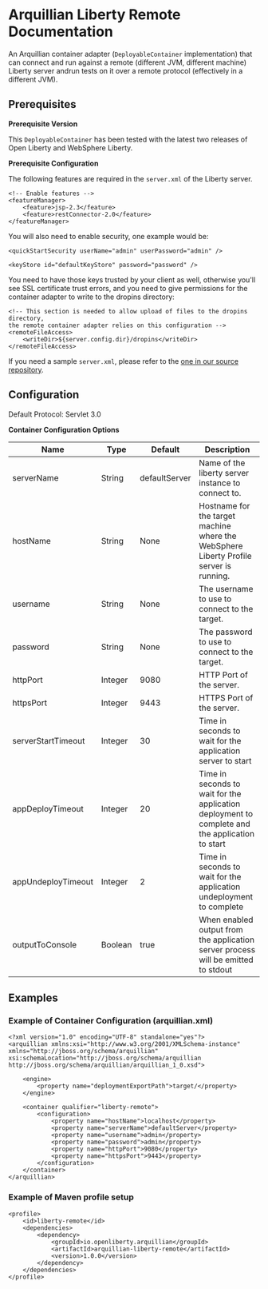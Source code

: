 # Arquillian Liberty Remote Documentation

An Arquillian container adapter (`DeployableContainer` implementation) that can connect and run against a remote (different JVM, different machine) Liberty server andrun tests on it over a remote protocol (effectively in a different JVM).

## Prerequisites

**Prerequisite Version**

This `DeployableContainer` has been tested with the latest two releases of Open Liberty and WebSphere Liberty. 

**Prerequisite Configuration**

The following features are required in the `server.xml` of the Liberty server.

```
<!-- Enable features -->
<featureManager>
    <feature>jsp-2.3</feature>
    <feature>restConnector-2.0</feature>
</featureManager>
```

You will also need to enable security, one example would be:

```
<quickStartSecurity userName="admin" userPassword="admin" />

<keyStore id="defaultKeyStore" password="password" />
```

You need to have those keys trusted by your client as well, otherwise you'll see SSL certificate trust errors, and you need to give permissions for the container adapter to write to the dropins directory:

````
<!-- This section is needed to allow upload of files to the dropins directory,
the remote container adapter relies on this configuration -->
<remoteFileAccess>
    <writeDir>${server.config.dir}/dropins</writeDir>
</remoteFileAccess>
````

If you need a sample `server.xml`, please refer to the [one in our source repository](https://github.com/OpenLiberty/liberty-arquillian/blob/main/liberty-remote/src/test/resources/server.xml).

## Configuration

Default Protocol: Servlet 3.0

**Container Configuration Options**

| Name | Type | Default | Description |
| ---- | ---- | ------- | ----------- |
| serverName | String | defaultServer | Name of the liberty server instance to connect to. |
| hostName | String | None | Hostname for the target machine where the WebSphere Liberty Profile server is running. |
| username | String | None | The username to use to connect to the target. |
| password | String | None | The password to use to connect to the target. |
| httpPort | Integer | 9080 | HTTP Port of the server. |
| httpsPort | Integer | 9443 | HTTPS Port of the server. |
| serverStartTimeout | Integer | 30 | Time in seconds to wait for the application server to start |
| appDeployTimeout | Integer | 20 | Time in seconds to wait for the application deployment to complete and the application to start |
| appUndeployTimeout | Integer | 2 | Time in seconds to wait for the application undeployment to complete |
| outputToConsole | Boolean | true | When enabled output from the application server process will be emitted to stdout |

## Examples

### Example of Container Configuration (arquillian.xml)

```
<?xml version="1.0" encoding="UTF-8" standalone="yes"?>
<arquillian xmlns:xsi="http://www.w3.org/2001/XMLSchema-instance"
xmlns="http://jboss.org/schema/arquillian"
xsi:schemaLocation="http://jboss.org/schema/arquillian http://jboss.org/schema/arquillian/arquillian_1_0.xsd">

	<engine>
		<property name="deploymentExportPath">target/</property>
	</engine>
	
	<container qualifier="liberty-remote">
		<configuration>
			<property name="hostName">localhost</property>
			<property name="serverName">defaultServer</property>
			<property name="username">admin</property>
			<property name="password">admin</property>
			<property name="httpPort">9080</property>
			<property name="httpsPort">9443</property>
		</configuration>
	</container>
</arquillian>
```

### Example of Maven profile setup

```
<profile>
	<id>liberty-remote</id>
	<dependencies>
		<dependency>
			<groupId>io.openliberty.arquillian</groupId>
			<artifactId>arquillian-liberty-remote</artifactId>
			<version>1.0.0</version>
		</dependency>
	</dependencies>
</profile>
```
